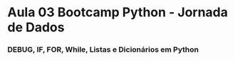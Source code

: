# Aula 03 Bootcamp Python - Jornada de Dados

### DEBUG, IF, FOR, While, Listas e Dicionários em Python